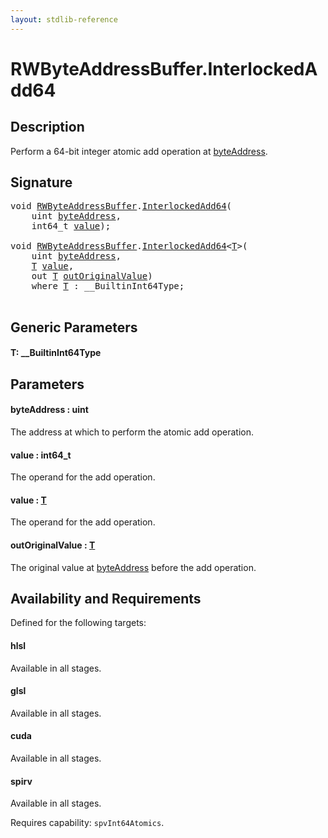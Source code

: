 ```yaml
---
layout: stdlib-reference
---
```


# RWByteAddressBuffer\.InterlockedAdd64

## Description

Perform a 64-bit integer atomic add operation at <span class='code'><a href="interlockedadd64-0b.md#decl-byteAddress" class="code_param">byteAddress</a></span>.



## Signature 

<pre>
<span class="code_keyword">void</span> <a href="index.md" class="code_type">RWByteAddressBuffer</a>.<a href="interlockedadd64-0b.md">InterlockedAdd64</a>(
    <span class="code_keyword">uint</span> <a href="interlockedadd64-0b.md#decl-byteAddress" class="code_param">byteAddress</a>,
    int64_t <a href="interlockedadd64-0b.md#decl-value" class="code_param">value</a>);

<span class="code_keyword">void</span> <a href="index.md" class="code_type">RWByteAddressBuffer</a>.<a href="interlockedadd64-0b.md">InterlockedAdd64</a>&lt;<a href="interlockedadd64-0b.md#typeparam-T" class="code_type">T</a>&gt;(
    <span class="code_keyword">uint</span> <a href="interlockedadd64-0b.md#decl-byteAddress" class="code_param">byteAddress</a>,
    <a href="interlockedadd64-0b.md#typeparam-T" class="code_type">T</a> <a href="interlockedadd64-0b.md#decl-value" class="code_param">value</a>,
    <span class="code_keyword">out</span> <a href="interlockedadd64-0b.md#typeparam-T" class="code_type">T</a> <a href="interlockedadd64-0b.md#decl-outOriginalValue" class="code_param">outOriginalValue</a>)
    <span class='code_keyword'>where</span> <a href="interlockedadd64-0b.md#typeparam-T" class="code_type">T</a> : __BuiltinInt64Type;

</pre>

## Generic Parameters

####  <a id="typeparam-T"></a>T: \_\_BuiltinInt64Type

## Parameters

####  <a id="decl-byteAddress"></a>byteAddress  : uint
The address at which to perform the atomic add operation.

####  <a id="decl-value"></a>value  : int64\_t
The operand for the add operation.

####  <a id="decl-value"></a>value  : [T](interlockedadd64-0b.md#typeparam-T)
The operand for the add operation.

####  <a id="decl-outOriginalValue"></a>outOriginalValue  : [T](interlockedadd64-0b.md#typeparam-T)
The original value at <span class='code'><a href="interlockedadd64-0b.md#decl-byteAddress" class="code_param">byteAddress</a></span> before the add operation.


## Availability and Requirements

Defined for the following targets:

#### hlsl
Available in all stages.

#### glsl
Available in all stages.

#### cuda
Available in all stages.

#### spirv
Available in all stages.

Requires capability: `spvInt64Atomics`.



<script>
// Fix .md links to .html when on ReadTheDocs
if (window.location.hostname.includes('readthedocs') || 
    window.location.hostname.includes('rtfd.io')) {
  document.addEventListener('DOMContentLoaded', function() {
    const links = document.querySelectorAll('a');
    links.forEach(link => {
      if (link.getAttribute('href') && link.getAttribute('href').endsWith('.md')) {
        link.href = link.href.replace(/\.md($|#|\?)/, '.html$1');
      }
    });
  });
}
</script>
